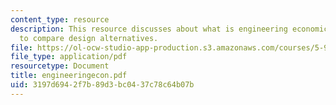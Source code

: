 ```yaml
---
content_type: resource
description: This resource discusses about what is engineering economics and methods
  to compare design alternatives.
file: https://ol-ocw-studio-app-production.s3.amazonaws.com/courses/5-92-energy-environment-and-society-spring-2007/3197d6942f7b89d3bc0437c78c64b07b_engineeringecon.pdf
file_type: application/pdf
resourcetype: Document
title: engineeringecon.pdf
uid: 3197d694-2f7b-89d3-bc04-37c78c64b07b
---
```


